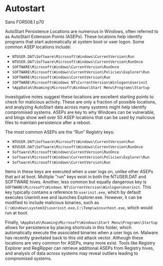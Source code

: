 # Autostart
Sans FOR508.1 p70

AutoStart Persistence Locations are numerous in Windows, often referred to as AutoStart Extension Points (ASEPs). These locations help identify programs that start automatically at system boot or user logon. Some common ASEP locations include:

- `NTUSER.DAT\Software\Microsoft\Windows\CurrentVersion\Run`
- `NTUSER.DAT\Software\Microsoft\Windows\CurrentVersion\RunOnce`
- `SOFTWARE\Microsoft\Windows\CurrentVersion\RunOnce`
- `SOFTWARE\Microsoft\Windows\CurrentVersion\Policies\Explorer\Run`
- `SOFTWARE\Microsoft\Windows\CurrentVersion\Run`
- `SOFTWARE\Microsoft\Windows NT\CurrentVersion\Winlogon\Userinit`
- `%AppData%\Roaming\Microsoft\Windows\Start Menu\Programs\Startup`

Investigative notes suggest these locations are excellent starting points to check for malicious activity. These are only a fraction of possible locations, and analyzing AutoStart data across many systems might help identify compromised systems. ASEPs are key to why Windows can be vulnerable, and blogs show well over 50 ASEP locations that can be used by malicious files to maintain persistence after a reboot.

The most common ASEPs are the “Run” Registry keys:
- `NTUSER.DAT\Software\Microsoft\Windows\CurrentVersion\Run`
- `NTUSER.DAT\Software\Microsoft\Windows\CurrentVersion\RunOnce`
- `Software\Microsoft\Windows\CurrentVersion\RunOnce`
- `Software\Microsoft\Windows\CurrentVersion\Policies\Explorer\Run`
- `Software\Microsoft\Windows\CurrentVersion\Run`

Items in these keys are executed when a user logs on, unlike other ASEPs that act at boot. Multiple "run" keys exist in both the NTUSER.DAT and SOFTWARE hives. Another, less common but equally dangerous key is `SOFTWARE\Microsoft\Windows NT\CurrentVersion\Winlogon\Userinit`. This key typically contains a reference to `userinit.exe`, which by default executes Userinit.exe and launches Explorer.exe. However, it can be modified to include malicious binaries, such as `C:\Windows\system32\userinit.exe,C:\Temp\winsvchost.exe`, which would run at boot.

Finally, `%AppData%\Roaming\Microsoft\Windows\Start Menu\Programs\Startup` allows for persistence by placing shortcuts in this folder, which automatically execute the associated binaries when a user logs on. Malware has recently gravitated back to this old attack vector. Although these locations are very common for ASEPs, many more exist. Tools like Registry Explorer and RegRipper can retrieve additional ASEPs from Registry hives, and analysis of data across systems may reveal outliers leading to compromised systems.